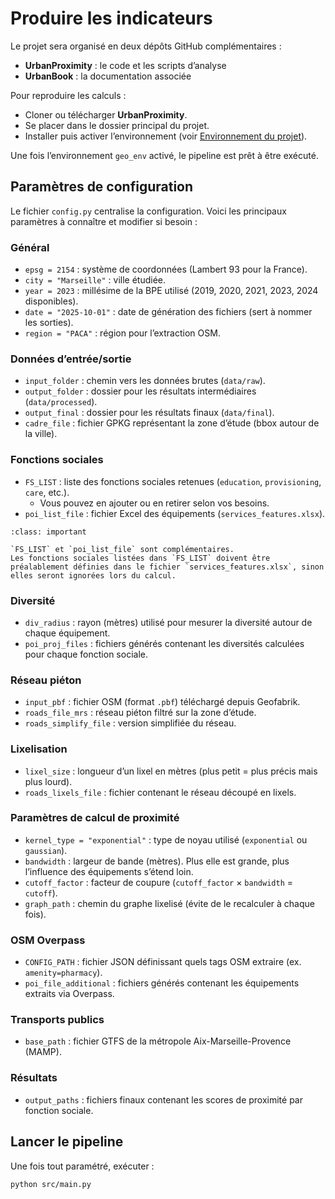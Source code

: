 ﻿# Produire les indicateurs

Le projet sera organisé en deux dépôts GitHub complémentaires :  
- **UrbanProximity** : le code et les scripts d’analyse  
- **UrbanBook** : la documentation associée  

Pour reproduire les calculs :  
- Cloner ou télécharger **UrbanProximity**.  
- Se placer dans le dossier principal du projet.  
- Installer puis activer l’environnement (voir [Environnement du projet](environnement.md)).

Une fois l’environnement `geo_env` activé, le pipeline est prêt à être exécuté.

## Paramètres de configuration

Le fichier `config.py` centralise la configuration. Voici les principaux paramètres à connaître et modifier si besoin :

### Général
- `epsg = 2154` : système de coordonnées (Lambert 93 pour la France).  
- `city = "Marseille"` : ville étudiée.  
- `year = 2023` : millésime de la BPE utilisé (2019, 2020, 2021, 2023, 2024 disponibles).  
- `date = "2025-10-01"` : date de génération des fichiers (sert à nommer les sorties).  
- `region = "PACA"` : région pour l’extraction OSM.  

### Données d’entrée/sortie
- `input_folder` : chemin vers les données brutes (`data/raw`).  
- `output_folder` : dossier pour les résultats intermédiaires (`data/processed`).  
- `output_final` : dossier pour les résultats finaux (`data/final`).  
- `cadre_file` : fichier GPKG représentant la zone d’étude (bbox autour de la ville).  

### Fonctions sociales

- `FS_LIST` : liste des fonctions sociales retenues (`education`, `provisioning`, `care`, etc.).  
  - Vous pouvez en ajouter ou en retirer selon vos besoins.  
- `poi_list_file` : fichier Excel des équipements (`services_features.xlsx`).  

```{admonition} Remarque
:class: important

`FS_LIST` et `poi_list_file` sont complémentaires.  
Les fonctions sociales listées dans `FS_LIST` doivent être préalablement définies dans le fichier `services_features.xlsx`, sinon elles seront ignorées lors du calcul.
```

### Diversité
- `div_radius` : rayon (mètres) utilisé pour mesurer la diversité autour de chaque équipement.  
- `poi_proj_files` : fichiers générés contenant les diversités calculées pour chaque fonction sociale.  

### Réseau piéton
- `input_pbf` : fichier OSM (format `.pbf`) téléchargé depuis Geofabrik.  
- `roads_file_mrs` : réseau piéton filtré sur la zone d’étude.  
- `roads_simplify_file` : version simplifiée du réseau.  

### Lixelisation
- `lixel_size` : longueur d’un lixel en mètres (plus petit = plus précis mais plus lourd).  
- `roads_lixels_file` : fichier contenant le réseau découpé en lixels.  

### Paramètres de calcul de proximité
- `kernel_type = "exponential"` : type de noyau utilisé (`exponential` ou `gaussian`).  
- `bandwidth` : largeur de bande (mètres). Plus elle est grande, plus l’influence des équipements s’étend loin.  
- `cutoff_factor` : facteur de coupure (`cutoff_factor` × `bandwidth`  = `cutoff`).  
- `graph_path` : chemin du graphe lixelisé (évite de le recalculer à chaque fois).  

### OSM Overpass
- `CONFIG_PATH` : fichier JSON définissant quels tags OSM extraire (ex. `amenity=pharmacy`).  
- `poi_file_additional` : fichiers générés contenant les équipements extraits via Overpass.  

### Transports publics
- `base_path` : fichier GTFS de la métropole Aix-Marseille-Provence (MAMP).  

### Résultats
- `output_paths` : fichiers finaux contenant les scores de proximité par fonction sociale.  



## Lancer le pipeline

Une fois tout paramétré, exécuter :  

```bash
python src/main.py
```
